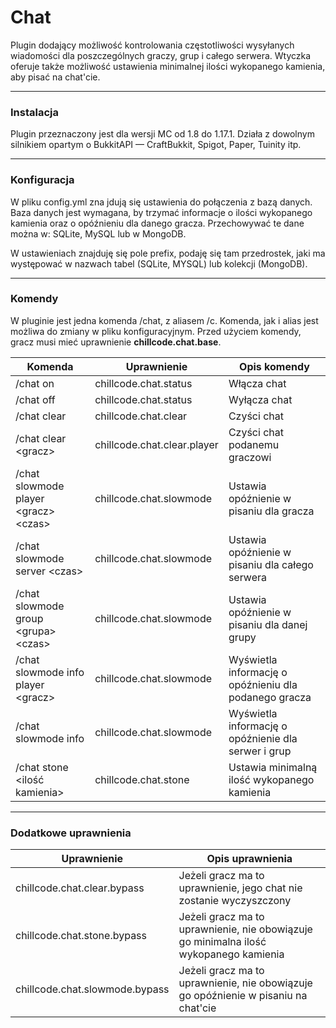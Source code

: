 # Chat

Plugin dodający możliwość kontrolowania częstotliwości wysyłanych wiadomości dla poszczególnych graczy, grup i całego
serwera. Wtyczka oferuje także możliwość ustawienia minimalnej ilości wykopanego kamienia, aby pisać na chat'cie.
___

### Instalacja

Plugin przeznaczony jest dla wersji MC od 1.8 do 1.17.1. Działa z dowolnym silnikiem opartym o BukkitAPI — CraftBukkit,
Spigot, Paper, Tuinity itp.
___

### Konfiguracja

W pliku config.yml zna jdują się ustawienia do połączenia z bazą danych. Baza danych jest wymagana, by trzymać
informacje o ilości wykopanego kamienia oraz o opóźnieniu dla danego gracza. Przechowywać te dane można w: SQLite, MySQL
lub w MongoDB.

W ustawieniach znajduję się pole prefix, podaję się tam przedrostek, jaki ma występować w nazwach tabel (SQLite, MYSQL)
lub kolekcji (MongoDB).
___

### Komendy

W pluginie jest jedna komenda /chat, z aliasem /c. Komenda, jak i alias jest możliwa do zmiany w pliku konfiguracyjnym.
Przed użyciem komendy, gracz musi mieć uprawnienie **chillcode.chat.base**.

|                 Komenda               |          Uprawnienie        |                       Opis komendy                    |
|---------------------------------------|-----------------------------|-------------------------------------------------------|
|/chat on                               | chillcode.chat.status       | Włącza chat                                           |
|/chat off                              | chillcode.chat.status       | Wyłącza chat                                          |
|/chat clear                            | chillcode.chat.clear        | Czyści chat                                           |
|/chat clear \<gracz>                   | chillcode.chat.clear.player | Czyści chat podanemu graczowi                         |
|/chat slowmode player \<gracz> \<czas> | chillcode.chat.slowmode     | Ustawia opóźnienie w pisaniu dla gracza               |
|/chat slowmode server \<czas>          | chillcode.chat.slowmode     | Ustawia opóźnienie w pisaniu dla całego serwera       |
|/chat slowmode group \<grupa> \<czas>  | chillcode.chat.slowmode     | Ustawia opóźnienie w pisaniu dla danej grupy          |
|/chat slowmode info player \<gracz>    | chillcode.chat.slowmode     | Wyświetla informację o opóźnieniu dla podanego gracza |
|/chat slowmode info                    | chillcode.chat.slowmode     | Wyświetla informację o opóźnienie dla serwer i grup   |
|/chat stone \<ilość kamienia>          | chillcode.chat.stone        | Ustawia minimalną ilość wykopanego kamienia           |

___

### Dodatkowe uprawnienia

|           Uprawnienie          |                                    Opis uprawnienia                                   |
|--------------------------------|---------------------------------------------------------------------------------------|
| chillcode.chat.clear.bypass    | Jeżeli gracz ma to uprawnienie, jego chat nie zostanie wyczyszczony                   |
| chillcode.chat.stone.bypass    | Jeżeli gracz ma to uprawnienie, nie obowiązuje go minimalna ilość wykopanego kamienia |
| chillcode.chat.slowmode.bypass | Jeżeli gracz ma to uprawnienie, nie obowiązuje go opóźnienie w pisaniu na chat'cie    |